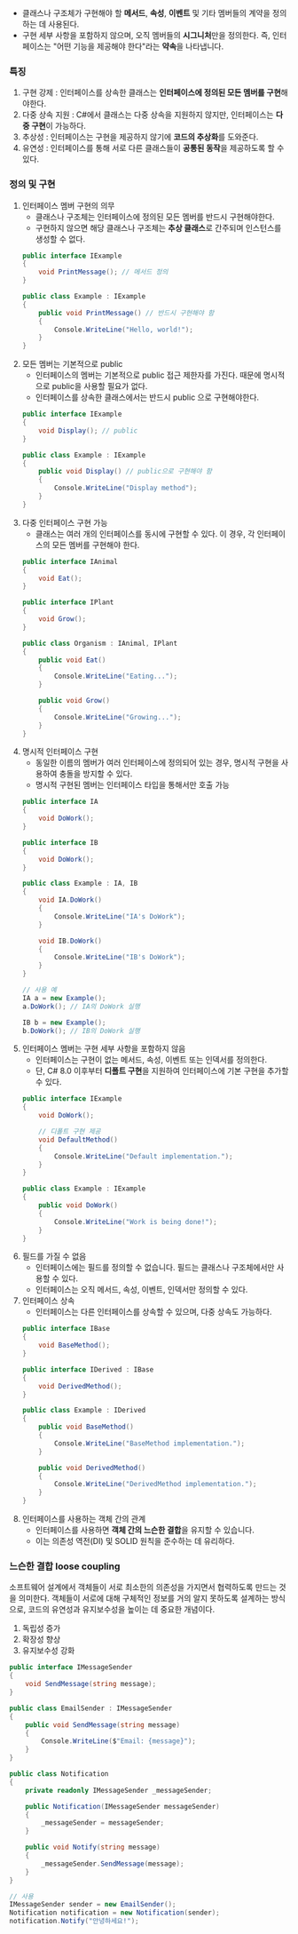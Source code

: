 
- 클래스나 구조체가 구현해야 할 **메서드**, **속성**, **이벤트** 및 기타 멤버들의 계약을 정의하는 데 사용된다.
- 구현 세부 사항을 포함하지 않으며, 오직 멤버들의 **시그니처**만을 정의한다. 즉, 인터페이스는 "어떤 기능을 제공해야 한다"라는 **약속**을 나타냅니다.

### 특징
1. 구현 강제 : 인터페이스를 상속한 클래스는 **인터페이스에 정의된 모든 멤버를 구현**해야한다.
2. 다중 상속 지원 : C#에서 클래스는 다중 상속을 지원하지 않지만, 인터페이스는 **다중 구현**이 가능하다.
3. 추상성 : 인터페이스는 구현을 제공하지 않기에 **코드의 추상화**를 도와준다.
4. 유연성 : 인터페이스를 통해 서로 다른 클래스들이 **공통된 동작**을 제공하도록 할 수 있다.

### 정의 및 구현
1. 인터페이스 멤버 구현의 의무
	- 클래스나 구조체는 인터페이스에 정의된 모든 멤버를 반드시 구현해야한다.
	- 구현하지 않으면 해당 클래스나 구조체는 **추상 클래스**로 간주되며 인스턴스를 생성할 수 없다.
	```csharp
	public interface IExample
	{
	    void PrintMessage(); // 메서드 정의
	}
	
	public class Example : IExample
	{
	    public void PrintMessage() // 반드시 구현해야 함
	    {
	        Console.WriteLine("Hello, world!");
	    }
	}
	```
2. 모든 멤버는 기본적으로 public
	- 인터페이스의 멤버는 기본적으로 public 접근 제한자를 가진다. 때문에 명시적으로 public을 사용할 필요가 없다.
	- 인터페이스를 상속한 클래스에서는 반드시 public 으로 구현해야한다.
	```csharp
	public interface IExample
	{
	    void Display(); // public
	}
	
	public class Example : IExample
	{
	    public void Display() // public으로 구현해야 함
	    {
	        Console.WriteLine("Display method");
	    }
	}
	```
3. 다중 인터페이스 구현 가능
	- 클래스는 여러 개의 인터페이스를 동시에 구현할 수 있다. 이 경우, 각 인터페이스의 모든 멤버를 구현해야 한다.
	```csharp
	public interface IAnimal
	{
	    void Eat();
	}
	
	public interface IPlant
	{
	    void Grow();
	}
	
	public class Organism : IAnimal, IPlant
	{
	    public void Eat()
	    {
	        Console.WriteLine("Eating...");
	    }
	
	    public void Grow()
	    {
	        Console.WriteLine("Growing...");
	    }
	}
	```
4. 명시적 인터페이스 구현
	- 동일한 이름의 멤버가 여러 인터페이스에 정의되어 있는 경우, 명시적 구현을 사용하여 충돌을 방지할 수 있다.
	- 명시적 구현된 멤버는 인터페이스 타입을 통해서만 호출 가능
	```csharp
	public interface IA
	{
	    void DoWork();
	}
	
	public interface IB
	{
	    void DoWork();
	}
	
	public class Example : IA, IB
	{
	    void IA.DoWork()
	    {
	        Console.WriteLine("IA's DoWork");
	    }
	
	    void IB.DoWork()
	    {
	        Console.WriteLine("IB's DoWork");
	    }
	}
	
	// 사용 예
	IA a = new Example();
	a.DoWork(); // IA의 DoWork 실행
	
	IB b = new Example();
	b.DoWork(); // IB의 DoWork 실행
	```
5. 인터페이스 멤버는 구현 세부 사항을 포함하지 않음
	- 인터페이스는 구현이 없는 메서드, 속성, 이벤트 또는 인덱서를 정의한다.
	- 단, C# 8.0 이후부터 **디폴트 구현**을 지원하여 인터페이스에 기본 구현을 추가할 수 있다.
	```csharp
	public interface IExample
	{
	    void DoWork();
	
	    // 디폴트 구현 제공
	    void DefaultMethod()
	    {
	        Console.WriteLine("Default implementation.");
	    }
	}
	
	public class Example : IExample
	{
	    public void DoWork()
	    {
	        Console.WriteLine("Work is being done!");
	    }
	}
	```
6. 필드를 가질 수 없음
	- 인터페이스에는 필드를 정의할 수 없습니다. 필드는 클래스나 구조체에서만 사용할 수 있다.
	- 인터페이스는 오직 메서드, 속성, 이벤트, 인덱서만 정의할 수 있다.
7. 인터페이스 상속
	- 인터페이스는 다른 인터페이스를 상속할 수 있으며, 다중 상속도 가능하다.
	```csharp
	public interface IBase
	{
	    void BaseMethod();
	}
	
	public interface IDerived : IBase
	{
	    void DerivedMethod();
	}
	
	public class Example : IDerived
	{
	    public void BaseMethod()
	    {
	        Console.WriteLine("BaseMethod implementation.");
	    }
	
	    public void DerivedMethod()
	    {
	        Console.WriteLine("DerivedMethod implementation.");
	    }
	}
	```
8. 인터페이스를 사용하는 객체 간의 관계
	- 인터페이스를 사용하면 **객체 간의 느슨한 결합**을 유지할 수 있습니다.
	- 이는 의존성 역전(DI) 및 SOLID 원칙을 준수하는 데 유리하다.

### 느슨한 결합 loose coupling

소프트웨어 설계에서 객체들이 서로 최소한의 의존성을 가지면서 협력하도록 만드는 것을 의미한다. 객체들이 서로에 대해 구체적인 정보를 거의 알지 못하도록 설계하는 방식으로, 코드의 유연성과 유지보수성을 높이는 데 중요한 개념이다.

1. 독립성 증가
2. 확장성 향상
3. 유지보수성 강화

```csharp
public interface IMessageSender
{
    void SendMessage(string message);
}

public class EmailSender : IMessageSender
{
    public void SendMessage(string message)
    {
        Console.WriteLine($"Email: {message}");
    }
}

public class Notification
{
    private readonly IMessageSender _messageSender;

    public Notification(IMessageSender messageSender)
    {
        _messageSender = messageSender;
    }

    public void Notify(string message)
    {
        _messageSender.SendMessage(message);
    }
}

// 사용
IMessageSender sender = new EmailSender();
Notification notification = new Notification(sender);
notification.Notify("안녕하세요!");
```